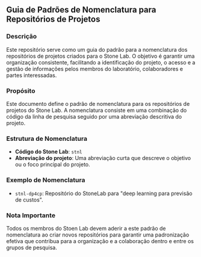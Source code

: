 ## Guia de Padrões de Nomenclatura para Repositórios de Projetos

### Descrição

Este repositório serve como um guia do padrão para a nomenclatura dos repositórios de projetos criados para o Stone Lab. O objetivo é garantir uma organização consistente, facilitando a identificação do projeto, o acesso e a gestão de informações pelos membros do laboratório, colaboradores e partes interessadas.

### Propósito

Este documento define o padrão de nomenclatura para os repositórios de projetos do Stone Lab. A nomenclatura consiste em uma combinação do código da linha de pesquisa seguido por uma abreviação descritiva do projeto.

### Estrutura de Nomenclatura

- **Código do Stone Lab**: `stnl`
- **Abreviação do projeto**: Uma abreviação curta que descreve o objetivo ou o foco principal do projeto.

### Exemplo de Nomenclatura

- `stnl-dp4cp`: Repositório do StoneLab para "deep learning para previsão de custos".

### Nota Importante

Todos os membros do Stoen Lab devem aderir a este padrão de nomenclatura ao criar novos repositórios para garantir uma padronização efetiva que contribua para a organização e a colaboração dentro e entre os grupos de pesquisa.